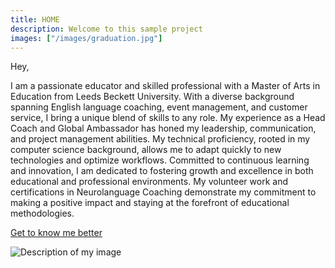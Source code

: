 ```yaml
---
title: HOME
description: Welcome to this sample project
images: ["/images/graduation.jpg"]
---
```


Hey,

I am a passionate educator and skilled professional with a Master of Arts in Education from Leeds Beckett University. With a diverse background spanning English language coaching, event management, and customer service, I bring a unique blend of skills to any role. My experience as a Head Coach and Global Ambassador has honed my leadership, communication, and project management abilities. My technical proficiency, rooted in my computer science background, allows me to adapt quickly to new technologies and optimize workflows. Committed to continuous learning and innovation, I am dedicated to fostering growth and excellence in both educational and professional environments. My volunteer work and certifications in Neurolanguage Coaching demonstrate my commitment to making a positive impact and staying at the forefront of educational methodologies.
<br>

[Get to know me better](/portfolio/about "Get to know me better")

![Description of my image](images/graduation.jpg)
